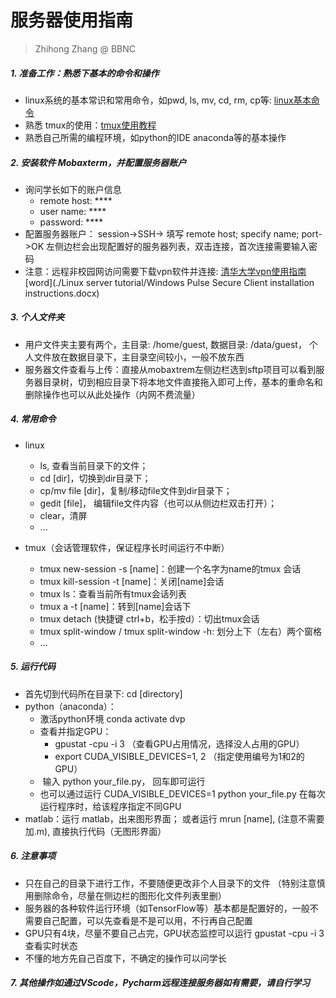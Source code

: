 # 服务器使用指南

> Zhihong Zhang @ BBNC

##### 1.  准备工作：熟悉下基本的命令和操作

  * linux系统的基本常识和常用命令，如pwd, ls, mv, cd, rm, cp等: [linux基本命令](https://www.cnblogs.com/hzy168/p/10313441.html)
  * 熟悉 tmux的使用：[tmux使用教程](http://www.ruanyifeng.com/blog/2019/10/tmux.html)
  * 熟悉自己所需的编程环境，如python的IDE anaconda等的基本操作

##### 2. 安装软件 Mobaxterm，并配置服务器账户
- 询问学长如下的账户信息
  - remote host: \****
  - user name: \****
  - password: \****
-   配置服务器账户： session->SSH-> 填写 remote host; specify name; port->OK 左侧边栏会出现配置好的服务器列表，双击连接，首次连接需要输入密码
- 注意：远程非校园网访问需要下载vpn软件并连接: [清华大学vpn使用指南](http://info.tsinghua.edu.cn/out/help.jsp) [word](./Linux server tutorial/Windows Pulse Secure Client installation instructions.docx)

##### 3. 个人文件夹

  - 用户文件夹主要有两个，主目录: /home/guest, 数据目录: /data/guest， 个人文件放在数据目录下，主目录空间较小，一般不放东西
  - 服务器文件查看与上传：直接从mobaxtrem左侧边栏选到sftp项目可以看到服务器目录树，切到相应目录下将本地文件直接拖入即可上传，基本的重命名和删除操作也可以从此处操作（内网不费流量）

##### 4. 常用命令

  - linux

    - ls, 查看当前目录下的文件； 
    - cd [dir]，切换到dir目录下；
    - cp/mv file [dir]，复制/移动file文件到dir目录下；
    - gedit [file]， 编辑file文件内容（也可以从侧边栏双击打开）； 
    - clear，清屏
    - ...
  - tmux（会话管理软件，保证程序长时间运行不中断）
    - tmux new-session -s [name]：创建一个名字为name的tmux 会话
    - tmux kill-session -t [name]：关闭[name]会话
    - tmux ls：查看当前所有tmux会话列表
    - tmux a -t [name]：转到[name]会话下
    -  tmux detach (快捷键 ctrl+b，松手按d）：切出tmux会话
    - tmux split-window / tmux split-window -h: 划分上下（左右）两个窗格 
    - ...

##### 5. 运行代码

   - 首先切到代码所在目录下: cd [directory]
   - python（anaconda）：
     - 激活python环境 conda activate dvp
     - 查看并指定GPU：
       - gpustat -cpu -i 3 （查看GPU占用情况，选择没人占用的GPU）
       - export CUDA_VISIBLE_DEVICES=1, 2 （指定使用编号为1和2的GPU）
     - ​	输入 python  your_file.py， 回车即可运行
     - 也可以通过运行 CUDA_VISIBLE_DEVICES=1   python  your_file.py 在每次运行程序时，给该程序指定不同GPU
   - matlab：运行 matlab，出来图形界面； 或者运行 mrun [name], (注意不需要加.m), 直接执行代码（无图形界面）

##### 6. 注意事项

  - 只在自己的目录下进行工作，不要随便更改非个人目录下的文件 （特别注意慎用删除命令，尽量在侧边栏的图形化文件列表里删）
  - 服务器的各种软件运行环境（如TensorFlow等）基本都是配置好的，一般不需要自己配置，可以先查看是不是可以用，不行再自己配置
  - GPU只有4块，尽量不要自己占完，GPU状态监控可以运行 gpustat -cpu -i 3 查看实时状态
  - 不懂的地方先自己百度下，不确定的操作可以问学长

##### 7. 其他操作如通过VScode，Pycharm远程连接服务器如有需要，请自行学习

   
